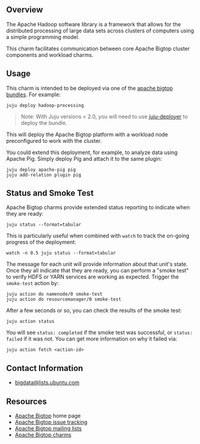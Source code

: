 <!--
  Licensed to the Apache Software Foundation (ASF) under one or more
  contributor license agreements.  See the NOTICE file distributed with
  this work for additional information regarding copyright ownership.
  The ASF licenses this file to You under the Apache License, Version 2.0
  (the "License"); you may not use this file except in compliance with
  the License.  You may obtain a copy of the License at

       http://www.apache.org/licenses/LICENSE-2.0

  Unless required by applicable law or agreed to in writing, software
  distributed under the License is distributed on an "AS IS" BASIS,
  WITHOUT WARRANTIES OR CONDITIONS OF ANY KIND, either express or implied.
  See the License for the specific language governing permissions and
  limitations under the License.
-->
## Overview

The Apache Hadoop software library is a framework that allows for the
distributed processing of large data sets across clusters of computers
using a simple programming model.

This charm facilitates communication between core Apache Bigtop cluster
components and workload charms.


## Usage

This charm is intended to be deployed via one of the
[apache bigtop bundles](https://jujucharms.com/u/bigdata-dev/#bundles).
For example:

    juju deploy hadoop-processing

> Note: With Juju versions < 2.0, you will need to use [juju-deployer][] to
deploy the bundle.

This will deploy the Apache Bigtop platform with a workload node
preconfigured to work with the cluster.

You could extend this deployment, for example, to analyze data using Apache Pig.
Simply deploy Pig and attach it to the same plugin:

    juju deploy apache-pig pig
    juju add-relation plugin pig


[juju-deployer]: https://pypi.python.org/pypi/juju-deployer/


## Status and Smoke Test

Apache Bigtop charms provide extended status reporting to indicate when they
are ready:

    juju status --format=tabular

This is particularly useful when combined with `watch` to track the on-going
progress of the deployment:

    watch -n 0.5 juju status --format=tabular

The message for each unit will provide information about that unit's state.
Once they all indicate that they are ready, you can perform a "smoke test"
to verify HDFS or YARN services are working as expected. Trigger the
`smoke-test` action by:

    juju action do namenode/0 smoke-test
    juju action do resourcemanager/0 smoke-test

After a few seconds or so, you can check the results of the smoke test:

    juju action status

You will see `status: completed` if the smoke test was successful, or
`status: failed` if it was not.  You can get more information on why it failed
via:

    juju action fetch <action-id>


## Contact Information

- <bigdata@lists.ubuntu.com>


## Resources

- [Apache Bigtop](http://bigtop.apache.org/) home page
- [Apache Bigtop issue tracking](http://bigtop.apache.org/issue-tracking.html)
- [Apache Bigtop mailing lists](http://bigtop.apache.org/mail-lists.html)
- [Apache Bigtop charms](https://jujucharms.com/q/apache/bigtop)

